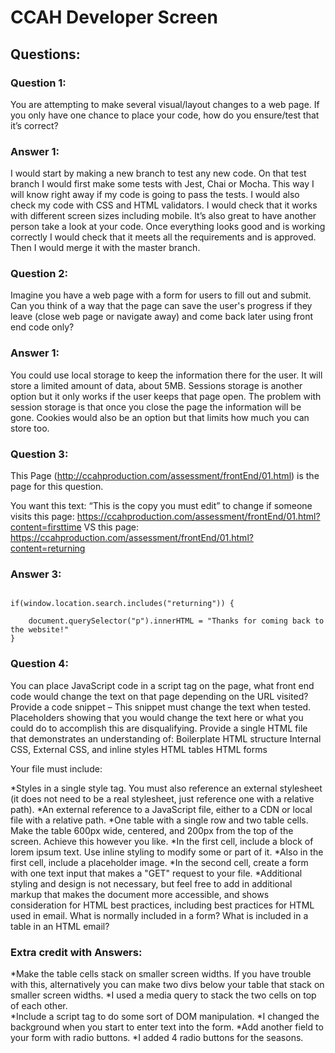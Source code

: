 # CCAH Developer Screen

## Questions:

### Question 1:
You are attempting to make several visual/layout changes to a web page. If you only have one chance to place your code, how do you ensure/test that it’s correct?

### Answer 1:
I would start by making a new branch to test any new code.  On that test branch I would first make some tests with Jest, Chai or Mocha.  This way I will know right away if my code is going to pass the tests.  I would also check my code with CSS and HTML validators.  I would check that it works with different screen sizes including mobile.   It’s also great to have another person take a look at your code.  Once everything looks good and is working correctly I would check that it meets all the requirements and is approved.  Then I would merge it with the master branch.   

### Question 2:
Imagine you have a web page with a form for users to fill out and submit. Can you think of a way that the page can save the user's progress if they leave (close web page or navigate away) and come back later using front end code only?

### Answer 1:
You could use local storage to keep the information there for the user.  It will store a limited amount of data, about 5MB.   Sessions storage is another option but it only works if the user keeps that page open.  The problem with session storage is that once you close the page the information will be gone.  Cookies would also be an option but that limits how much you can store too.  
 
### Question 3:
This Page (http://ccahproduction.com/assessment/frontEnd/01.html) is the page for this question.
 
You want this text: “This is the copy you must edit” to change if someone visits this page: https://ccahproduction.com/assessment/frontEnd/01.html?content=firsttime 
VS this page: https://ccahproduction.com/assessment/frontEnd/01.html?content=returning 

### Answer 3:

```

if(window.location.search.includes("returning")) {
    
    document.querySelector("p").innerHTML = "Thanks for coming back to the website!"
}

```

### Question 4:
 
You can place JavaScript code in a script tag on the page, what front end code would change the text on that page depending on the URL visited? 
Provide a code snippet – This snippet must change the text when tested. Placeholders showing that you would change the text here or what you could do to accomplish this are disqualifying.
Provide a single HTML file that demonstrates an understanding of:
Boilerplate HTML structure
Internal CSS, External CSS, and inline styles
HTML tables
HTML forms

Your file must include:

*Styles in a single style tag. You must also reference an external stylesheet (it does not need to be a real stylesheet, just reference one with a relative path). 
*An external reference to a JavaScript file, either to a CDN or local file with a relative path.
*One table with a single row and two table cells. Make the table 600px wide, centered, and 200px from the top of the screen. Achieve this however you like.
*In the first cell, include a block of lorem ipsum text. Use inline styling to modify some or part of it.
*Also in the first cell, include a placeholder image.
*In the second cell, create a form with one text input that makes a "GET" request to your file.
*Additional styling and design is not necessary, but feel free to add in additional markup that makes the document more accessible, and shows consideration for HTML best practices, including best practices for HTML used in email. What is normally included in a form? What is included in a table in an HTML email?

### Extra credit with Answers:

 *Make the table cells stack on smaller screen widths. If you have trouble with this, alternatively you can make two divs below your table that stack on smaller screen widths.
    *I used a media query to stack the two cells on top of each other.  
 *Include a script tag to do some sort of DOM manipulation.
    *I changed the background when you start to enter text into the form. 
 *Add another field to your form with radio buttons.
    *I added 4 radio buttons for the seasons.
